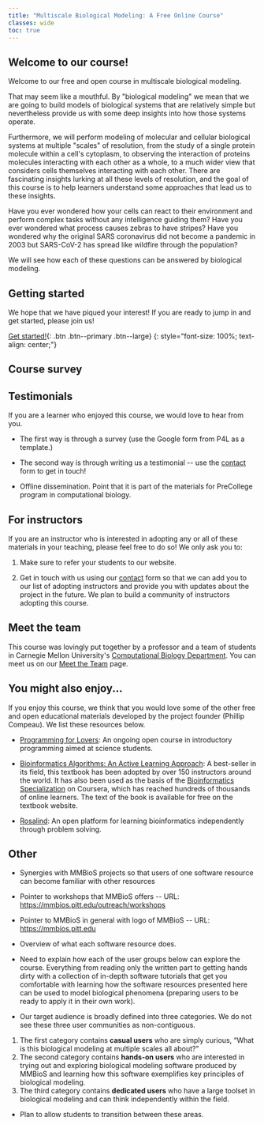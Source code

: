 ```yaml
---
title: "Multiscale Biological Modeling: A Free Online Course"
classes: wide
toc: true
---
```


## Welcome to our course!

Welcome to our free and open course in multiscale biological modeling.

That may seem like a mouthful. By "biological modeling" we mean that we are going to build  models of biological systems that are relatively simple but nevertheless provide us with some deep insights into how those systems operate.

Furthermore, we will perform modeling of molecular and cellular biological systems at multiple "scales" of resolution, from the study of a single protein molecule within a cell's cytoplasm, to observing the interaction of proteins molecules interacting with each other as a whole, to a much wider view that considers cells themselves interacting with each other.  There are fascinating insights lurking at all these levels of resolution, and the goal of this course is to help learners understand some approaches that lead us to these insights.

Have you ever wondered how your cells can react to their environment and perform complex tasks without any intelligence guiding them? Have you ever wondered what process causes zebras to have stripes?  Have you wondered why the original SARS coronavirus did not become a pandemic in 2003 but SARS-CoV-2 has spread like wildfire through the population?

We will see how each of these questions can be answered by biological modeling.

## Getting started

We hope that we have piqued your interest! If you are ready to jump in and get started, please join us!

[Get started!](prologue){: .btn .btn--primary .btn--large}
{: style="font-size: 100%; text-align: center;"}

## Course survey

## Testimonials

If you are a learner who enjoyed this course, we would love to hear from you.

* The first way is through a survey (use the Google form from P4L as a template.)

* The second way is through writing us a testimonial -- use the [contact](contact) form to get in touch!

* Offline dissemination. Point that it is part of the materials for PreCollege program in computational biology.

## For instructors

If you are an instructor who is interested in adopting any or all of these materials in your teaching, please feel free to do so! We only ask you to:

1. Make sure to refer your students to our website.

2. Get in touch with us using our [contact](contact) form so that we can add you to our list of adopting instructors and provide you with updates about the project in the future. We plan to build a community of instructors adopting this course.

## Meet the team

This course was lovingly put together by a professor and a team of students in Carnegie Mellon University's [Computational Biology Department](http://cbd.cmu.edu).  You can meet us on our [Meet the Team](meet-the-team) page.

## You might also enjoy...

If you enjoy this course, we think that you would love some of the other free and open educational materials developed by the project founder (Phillip Compeau).  We list these resources below.

* <a href="http://compeau.cbd.cmu.edu/programming-for-lovers/" target="_blank">Programming for Lovers</a>: An ongoing open course in introductory programming aimed at science students.

* <a href="https://bioinformaticsalgorithms.org" target="_blank">Bioinformatics Algorithms: An Active Learning Approach</a>: A best-seller in its field, this textbook has been adopted by over 150 instructors around the world. It has also been used as the basis of the <a href="https://www.coursera.org/specializations/bioinformatics" target="_blank">Bioinformatics Specialization</a> on Coursera, which has reached hundreds of thousands of online learners. The text of the book is available for free on the textbook website.

* <a href="http://rosalind.info" target="_blank">Rosalind</a>: An open platform for learning bioinformatics independently through problem solving.

## Other

* Synergies with MMBioS projects so that users of one software resource can become familiar with other resources

* Pointer to workshops that MMBioS offers -- URL: https://mmbios.pitt.edu/outreach/workshops

* Pointer to MMBioS in general with logo of MMBioS -- URL: https://mmbios.pitt.edu

* Overview of what each software resource does.

* Need to explain how each of the user groups below can explore the course.  Everything from reading only the written part to getting hands dirty with a collection of in-depth software tutorials that get you comfortable with learning how the software resources presented here can be used to model biological phenomena (preparing users to be ready to apply it in their own work).

* Our target audience is broadly defined into three categories. We do not see these three user communities as non-contiguous.

1. The first category contains **casual users** who are simply curious, “What is this biological modeling at multiple scales all about?”
2. The second category contains **hands-on users** who are interested in trying out and exploring biological modeling software produced by MMBioS and learning how this software exemplifies key principles of biological modeling.
3. The third category contains **dedicated users** who have a large toolset in biological modeling and can think independently within the field.

* Plan to allow students to transition between these areas.
